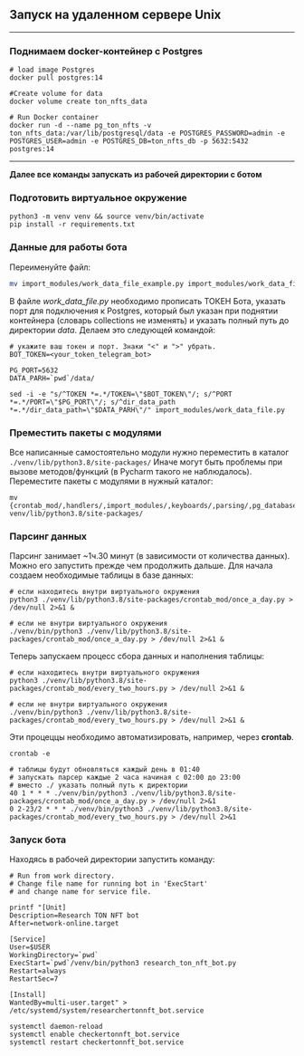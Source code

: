 ## Запуск на удаленном сервере Unix
---
### Поднимаем docker-контейнер с Postgres

```shell
# load image Postgres
docker pull postgres:14
```
```shell
#Create volume for data
docker volume create ton_nfts_data
```
```shell
# Run Docker container
docker run -d --name pg_ton_nfts -v ton_nfts_data:/var/lib/postgresql/data -e POSTGRES_PASSWORD=admin -e POSTGRES_USER=admin -e POSTGRES_DB=ton_nfts_db -p 5632:5432 postgres:14
```
---
**Далее все команды запускать из рабочей директории с ботом** 
### Подготовить виртуальное окружение
```shell
python3 -m venv venv && source venv/bin/activate
pip install -r requirements.txt
```
### Данные для работы бота
Переименуйте файл:
```sh
mv import_modules/work_data_file_example.py import_modules/work_data_file.py
```
В файле *work_data_file.py* необходимо прописать ТОКЕН Бота, указать порт для подключения к Postgres, который был указан при поднятии контейнера (cловарь collections не изменять) и указать полный путь до директории *data*.
Делаем это следующей командой:
```shell
# укажите ваш токен и порт. Знаки "<" и ">" убрать.
BOT_TOKEN=<your_token_telegram_bot>

PG_PORT=5632
DATA_PARH=`pwd`/data/

sed -i -e "s/^TOKEN *=.*/TOKEN=\"$BOT_TOKEN\"/; s/^PORT *=.*/PORT=\"$PG_PORT\"/; s/^dir_data_path *=.*/dir_data_path=\"$DATA_PARH\"/" import_modules/work_data_file.py
```
### Преместить пакеты с модулями
Все написанные самостоятельно модули нужно переместить в каталог `./venv/lib/python3.8/site-packages/`
Иначе могут быть проблемы при вызове методов/функций (в Pycharm такого не наблюдалось).
Переместите пакеты с модулями в нужный каталог:
```shell
mv {crontab_mod/,handlers/,import_modules/,keyboards/,parsing/,pg_database} venv/lib/python3.8/site-packages/
```
### Парсинг данных
Парсинг занимает ~1ч.30 минут (в зависимости от количества данных). Можно его запустить прежде чем продолжить дальше.
Для начала создаем необходимые таблицы в базе данных:
```shell
# если находитесь внутри виртуального окружения
python3 ./venv/lib/python3.8/site-packages/crontab_mod/once_a_day.py > /dev/null 2>&1 &

# если не внутри виртуального окружения
./venv/bin/python3 ./venv/lib/python3.8/site-packages/crontab_mod/once_a_day.py > /dev/null 2>&1 &
```
Теперь запускаем процесс сбора данных и наполнения таблицы:
```shell
# если находитесь внутри виртуального окружения
python3 ./venv/lib/python3.8/site-packages/crontab_mod/every_two_hours.py > /dev/null 2>&1 &

# если не внутри виртуального окружения
./venv/bin/python3 ./venv/lib/python3.8/site-packages/crontab_mod/every_two_hours.py > /dev/null 2>&1 &
```
Эти процеццы необходимо автоматизировать, например, через **crontab**.
```shell
crontab -e

# таблицы будут обновляться каждый день в 01:40
# запускать парсер каждые 2 часа начиная с 02:00 до 23:00
# вместо ./ указать полный путь к директории
40 1 * * * ./venv/bin/python3 ./venv/lib/python3.8/site-packages/crontab_mod/once_a_day.py > /dev/null 2>&1
0 2-23/2 * * * ./venv/bin/python3 ./venv/lib/python3.8/site-packages/crontab_mod/every_two_hours.py > /dev/null 2>&1
```
### Запуск бота
Находясь в рабочей директории запустить команду:
```shell
# Run from work directory.
# Change file name for running bot in 'ExecStart'
# and change name for service file.

printf "[Unit]
Description=Research TON NFT bot
After=network-online.target

[Service]
User=$USER
WorkingDirectory=`pwd`
ExecStart=`pwd`/venv/bin/python3 research_ton_nft_bot.py
Restart=always
RestartSec=7

[Install]
WantedBy=multi-user.target" > /etc/systemd/system/researchertonnft_bot.service
```
```shell
systemctl daemon-reload
systemctl enable checkertonnft_bot.service
systemctl restart checkertonnft_bot.service
```
